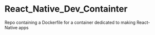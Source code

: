 # React_Native_Dev_Containter
Repo containing a Dockerfile for a container dedicated to making React-Native apps
